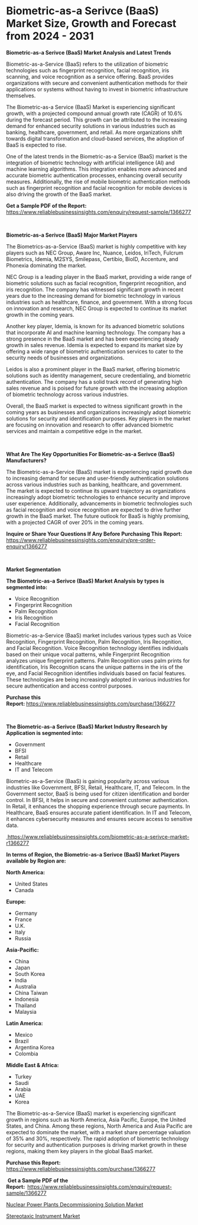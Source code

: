 <p><h1>Biometric-as-a Serivce (BaaS) Market Size, Growth and Forecast from 2024 - 2031</h1></p><p><strong>Biometric-as-a Serivce (BaaS) Market Analysis and Latest Trends</strong></p>
<p><p>Biometric-as-a-Service (BaaS) refers to the utilization of biometric technologies such as fingerprint recognition, facial recognition, iris scanning, and voice recognition as a service offering. BaaS provides organizations with secure and convenient authentication methods for their applications or systems without having to invest in biometric infrastructure themselves. </p><p>The Biometric-as-a Service (BaaS) Market is experiencing significant growth, with a projected compound annual growth rate (CAGR) of 10.6% during the forecast period. This growth can be attributed to the increasing demand for enhanced security solutions in various industries such as banking, healthcare, government, and retail. As more organizations shift towards digital transformation and cloud-based services, the adoption of BaaS is expected to rise.</p><p>One of the latest trends in the Biometric-as-a Service (BaaS) market is the integration of biometric technology with artificial intelligence (AI) and machine learning algorithms. This integration enables more advanced and accurate biometric authentication processes, enhancing overall security measures. Additionally, the rise of mobile biometric authentication methods such as fingerprint recognition and facial recognition for mobile devices is also driving the growth of the BaaS market.</p></p>
<p><strong>Get a Sample PDF of the Report:&nbsp;</strong> <a href="https://www.reliablebusinessinsights.com/enquiry/request-sample/1366277">https://www.reliablebusinessinsights.com/enquiry/request-sample/1366277</a></p>
<p>&nbsp;</p>
<p><strong>Biometric-as-a Serivce (BaaS) Major Market Players</strong></p>
<p><p>The Biometrics-as-a-Service (BaaS) market is highly competitive with key players such as NEC Group, Aware Inc, Nuance, Leidos, IriTech, Fulcrum Biometrics, Idemia, M2SYS, Smilepass, Certibio, BioID, Accenture, and Phonexia dominating the market. </p><p>NEC Group is a leading player in the BaaS market, providing a wide range of biometric solutions such as facial recognition, fingerprint recognition, and iris recognition. The company has witnessed significant growth in recent years due to the increasing demand for biometric technology in various industries such as healthcare, finance, and government. With a strong focus on innovation and research, NEC Group is expected to continue its market growth in the coming years.</p><p>Another key player, Idemia, is known for its advanced biometric solutions that incorporate AI and machine learning technology. The company has a strong presence in the BaaS market and has been experiencing steady growth in sales revenue. Idemia is expected to expand its market size by offering a wide range of biometric authentication services to cater to the security needs of businesses and organizations.</p><p>Leidos is also a prominent player in the BaaS market, offering biometric solutions such as identity management, secure credentialing, and biometric authentication. The company has a solid track record of generating high sales revenue and is poised for future growth with the increasing adoption of biometric technology across various industries.</p><p>Overall, the BaaS market is expected to witness significant growth in the coming years as businesses and organizations increasingly adopt biometric solutions for security and identification purposes. Key players in the market are focusing on innovation and research to offer advanced biometric services and maintain a competitive edge in the market.</p></p>
<p>&nbsp;</p>
<p><strong>What Are The Key Opportunities For Biometric-as-a Serivce (BaaS) Manufacturers?</strong></p>
<p><p>The Biometric-as-a-Service (BaaS) market is experiencing rapid growth due to increasing demand for secure and user-friendly authentication solutions across various industries such as banking, healthcare, and government. The market is expected to continue its upward trajectory as organizations increasingly adopt biometric technologies to enhance security and improve user experience. Additionally, advancements in biometric technologies such as facial recognition and voice recognition are expected to drive further growth in the BaaS market. The future outlook for BaaS is highly promising, with a projected CAGR of over 20% in the coming years.</p></p>
<p><strong>Inquire or Share Your Questions If Any Before Purchasing This Report:</strong> <a href="https://www.reliablebusinessinsights.com/enquiry/pre-order-enquiry/1366277">https://www.reliablebusinessinsights.com/enquiry/pre-order-enquiry/1366277</a></p>
<p>&nbsp;</p>
<p><strong>Market Segmentation</strong></p>
<p><strong>The Biometric-as-a Serivce (BaaS) Market Analysis by types is segmented into:</strong></p>
<p><ul><li>Voice Recognition</li><li>Fingerprint Recognition</li><li>Palm Recognition</li><li>Iris Recognition</li><li>Facial Recognition</li></ul></p>
<p><p>Biometric-as-a-Service (BaaS) market includes various types such as Voice Recognition, Fingerprint Recognition, Palm Recognition, Iris Recognition, and Facial Recognition. Voice Recognition technology identifies individuals based on their unique vocal patterns, while Fingerprint Recognition analyzes unique fingerprint patterns. Palm Recognition uses palm prints for identification, Iris Recognition scans the unique patterns in the iris of the eye, and Facial Recognition identifies individuals based on facial features. These technologies are being increasingly adopted in various industries for secure authentication and access control purposes.</p></p>
<p><strong>Purchase this Report:&nbsp;</strong><a href="https://www.reliablebusinessinsights.com/purchase/1366277">https://www.reliablebusinessinsights.com/purchase/1366277</a></p>
<p>&nbsp;</p>
<p><strong>The Biometric-as-a Serivce (BaaS) Market Industry Research by Application is segmented into:</strong></p>
<p><ul><li>Government</li><li>BFSI</li><li>Retail</li><li>Healthcare</li><li>IT and Telecom</li></ul></p>
<p><p>Biometric-as-a-Service (BaaS) is gaining popularity across various industries like Government, BFSI, Retail, Healthcare, IT, and Telecom. In the Government sector, BaaS is being used for citizen identification and border control. In BFSI, it helps in secure and convenient customer authentication. In Retail, it enhances the shopping experience through secure payments. In Healthcare, BaaS ensures accurate patient identification. In IT and Telecom, it enhances cybersecurity measures and ensures secure access to sensitive data.</p></p>
<p><a href="https://www.reliablebusinessinsights.com/biometric-as-a-serivce-market-r1366277">&nbsp;https://www.reliablebusinessinsights.com/biometric-as-a-serivce-market-r1366277</a></p>
<p><strong>In terms of Region, the Biometric-as-a Serivce (BaaS) Market Players available by Region are:</strong></p>
<p>
    <p> <strong> North America: </strong>
        <ul>
            <li>United States</li>
            <li>Canada</li>
        </ul>
        </p> 
    <p> <strong> Europe: </strong>
        <ul>
            <li>Germany</li>
            <li>France</li>
            <li>U.K.</li>
            <li>Italy</li>
            <li>Russia</li>
        </ul>
        </p> 
    <p> <strong> Asia-Pacific: </strong>
        <ul>
            <li>China</li>
            <li>Japan</li>
            <li>South Korea</li>
            <li>India</li>
            <li>Australia</li>
            <li>China Taiwan</li>
            <li>Indonesia</li>
            <li>Thailand</li>
            <li>Malaysia</li>
        </ul>
        </p> 
    <p> <strong> Latin America: </strong>
        <ul>
            <li>Mexico</li>
            <li>Brazil</li>
            <li>Argentina Korea</li>
            <li>Colombia</li>
        </ul>
        </p> 
    <p> <strong> Middle East & Africa: </strong>
        <ul>
            <li>Turkey</li>
            <li>Saudi</li>
            <li>Arabia</li>
            <li>UAE</li>
            <li>Korea</li>
        </ul>
    </p>
    </p>
<p><p>The Biometric-as-a-Service (BaaS) market is experiencing significant growth in regions such as North America, Asia Pacific, Europe, the United States, and China. Among these regions, North America and Asia Pacific are expected to dominate the market, with a market share percentage valuation of 35% and 30%, respectively. The rapid adoption of biometric technology for security and authentication purposes is driving market growth in these regions, making them key players in the global BaaS market.</p></p>
<p><strong>Purchase this Report: </strong><a href="https://www.reliablebusinessinsights.com/purchase/1366277">https://www.reliablebusinessinsights.com/purchase/1366277</a></p>
<p>&nbsp;<strong>Get a Sample PDF of the Report:&nbsp;&nbsp;</strong><a href="https://www.reliablebusinessinsights.com/enquiry/request-sample/1366277">https://www.reliablebusinessinsights.com/enquiry/request-sample/1366277</a></p>
<p><strong></strong></p>
<p><p><a href="https://github.com/JameTravis/Market-Research-Report-List-6/blob/main/nuclear-power-plants-decommissioning-solution-market.md">Nuclear Power Plants Decommissioning Solution Market</a></p><p><a href="https://view.publitas.com/reportprime-1/stereotaxic-instrument-market-share-and-new-trends-analysis-by-its-type-application-end-use-and-forecast-for-period-from-2024-to-2031/">Stereotaxic Instrument Market</a></p></p>